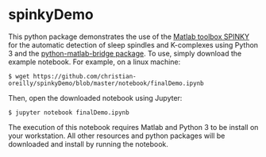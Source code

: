 # spinkyDemo

This python package demonstrates the use of the [Matlab toolbox SPINKY](https://github.com/TarekLaj/SPINKY) for the automatic detection of sleep spindles and K-complexes using Python 3 and the [python-matlab-bridge package](https://github.com/arokem/python-matlab-bridge). To use, simply download the example notebook. For example, on a linux machine:  
```
$ wget https://github.com/christian-oreilly/spinkyDemo/blob/master/notebook/finalDemo.ipynb
```
Then, open the downloaded notebook using Jupyter:
```
$ jupyter notebook finalDemo.ipynb
```
The execution of this notebook requires Matlab and Python 3 to be install on your workstation. All other resources and python packages will be downloaded and install by running the notebook.  
